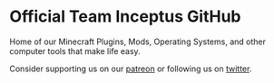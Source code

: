 # Official Team Inceptus GitHub

Home of our Minecraft Plugins, Mods, Operating Systems, and other computer tools that make life easy.

Consider supporting us on our [patreon](https://patreon.com/teaminceptus) or following us on [twitter](https://twitter.com/@teaminceptus).
